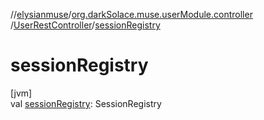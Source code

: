 //[elysianmuse](../../../index.md)/[org.darkSolace.muse.userModule.controller](../index.md)
/[UserRestController](index.md)/[sessionRegistry](session-registry.md)

# sessionRegistry

[jvm]\
val [sessionRegistry](session-registry.md): SessionRegistry
